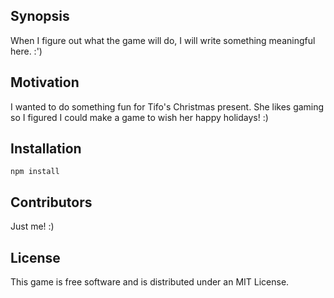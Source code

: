 ## Synopsis

When I figure out what the game will do, I will write something meaningful here. :')


## Motivation

I wanted to do something fun for Tifo's Christmas present.  She likes gaming so I figured I could make a game to wish her happy holidays! :)

## Installation

`npm install`

## Contributors

Just me! :)

## License

This game is free software and is distributed under an MIT License.